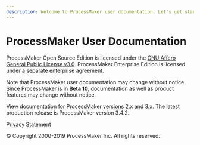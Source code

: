 ```yaml
---
description: Welcome to ProcessMaker user documentation. Let's get started.
---
```


# ProcessMaker User Documentation

ProcessMaker Open Source Edition is licensed under the [GNU Affero General Public License v3.0](https://github.com/ProcessMaker/spark/blob/develop/LICENSE.txt). ProcessMaker Enterprise Edition is licensed under a separate enterprise agreement.

Note that ProcessMaker user documentation may change without notice. Since ProcessMaker is in **Beta 10**, documentation as well as product features may change without notice.

View [documentation for ProcessMaker versions 2.x and 3.x](https://wiki.processmaker.com/). The latest production release is ProcessMaker version 3.4.2.

[Privacy Statement](https://www.processmaker.com/privacy-statement)

© Copyright 2000-2019 ProcessMaker Inc. All rights reserved.

